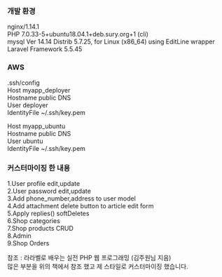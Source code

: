 ### 개발 환경  
nginx/1.14.1  
PHP 7.0.33-5+ubuntu18.04.1+deb.sury.org+1 (cli)  
mysql  Ver 14.14 Distrib 5.7.25, for Linux (x86_64) using  EditLine wrapper  
Laravel Framework 5.5.45  
  
### AWS  
.ssh/config  
Host myapp_deployer  
Hostname public DNS  
User deployer  
IdentityFile ~/.ssh/key.pem  
  
Host myapp_ubuntu  
Hostname public DNS  
User ubuntu  
IdentityFile ~/.ssh/key.pem  
  
### 커스터마이징 한 내용  
1.User profile edit,update  
2.User password edit,update  
3.Add phone_number,address to user model  
4.Add attachment delete button to article edit form  
5.Apply replies() softDeletes  
6.Shop categories  
7.Shop products CRUD  
8.Admin  
9.Shop Orders  
  
참조 : 라라벨로 배우는 실전 PHP 웹 프로그래밍 (김주원님 지음)  
많은 부분을 위의 책에서 참조 했고 제 스타일로 커스터마이징 했습니다.  